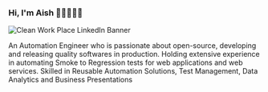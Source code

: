 ### Hi, I'm Aish 👋🏽👩🏽‍💻
![Clean Work Place LinkedIn Banner](https://user-images.githubusercontent.com/80178181/129358399-d9b9a467-f518-4083-b176-669eac726558.png)

An Automation Engineer who is passionate about open-source, developing and releasing quality softwares in production. Holding extensive experience in automating Smoke to Regression tests for web applications and web services. Skilled in Reusable Automation Solutions, Test Management, Data Analytics and Business Presentations
<!--
**AishwaryaVenugopal/AishwaryaVenugopal** is a ✨ _special_ ✨ repository because its `README.md` (this file) appears on your GitHub profile.

Here are some ideas to get you started:

- 🔭 I’m currently working on ...
- 🌱 I’m currently learning ...
- 👯 I’m looking to collaborate on ...
- 🤔 I’m looking for help with ...
- 💬 Ask me about ...
- 📫 How to reach me: ...
- 😄 Pronouns: ...
- ⚡ Fun fact: ...
-->
